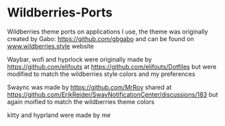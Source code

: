 # Wildberries-Ports

Wildberries theme ports on applications I use, the theme was originally created by Gabo: https://github.com/gbgabo and can be found on www.wildberries.style website

Waybar, wofi and hyprlock were originally made by https://github.com/elifouts at https://github.com/elifouts/Dotfiles but were modified to match the wildberries style colors and my preferences

Swaync was made by https://github.com/MrRoy shared at https://github.com/ErikReider/SwayNotificationCenter/discussions/183 but again moified to match the wildberries theme colors

kitty and hyprland were made by me
